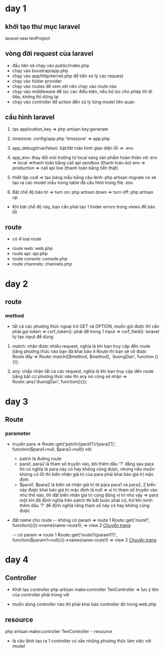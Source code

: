 # day 1

## khởi tạo thư mục laravel

laravel new tenProject

## vòng đời request của laravel

-   đầu tiên sẽ chạy vào public/index.php
-   chạy vào boostrap/app.php
-   chạy vào app/http/kernel.php để tiền xử lý các request
-   chạy vào folder provider
-   chạy vào routes để xem xét nên chạy vào route nào
-   chạy vào middleware để lọc các điều kiện, nếu bộ lọc cho phép thì đi tiếp, không thì dừng lại
-   chạy vào controller để action đến xử lý từng model liên quan

## cấu hình laravel

1. tạo application_key
   => php artisan key:generate

2. timezone: config/app.php 'timezone'
   => app.php

3. app_debug(true/false): bật/tắt màn hình giao diện lỗi
   => .env
4. app_env: thay đổi môi trường từ local sang sản phẩm hoàn thiện
   vd: env => local =>thanh toán bằng call api sandbox (thanh toán ảo)
   env => production => call api live (thanh toán bằng tiền thật)

5. thiết lập csdl
   => tạo bảng mẫu bằng câu lệnh: php artisan migrate
   nó sẽ tạo ra các model mẫu trong table đã cấu hình trong file .env

6. Bật chế độ bảo trì
   => turn on: php artisan down
   => turn off: php artisan up

-   Khi bật chế độ này, bạn cần phải tạo 1 folder errors trong views để báo lỗi

## route

-   có 4 loại route

*   route web: web.php
*   route api: api.php
*   route console: console.php
*   route channels: channels.php

# day 2

## route

### method

-   tất cả các phương thức ngoại trừ GET và OPTION, muốn gửi được thì cần phải gọi token
    => csrf_token(): phải để trong 1 input
    => csrf_field(): laravel tự tạo input để dùng

1. match: nhận được nhiều request, nghĩa là khi bạn truy cập đến route bằng phương thức nào bạn đã khai báo ở Route thì bạn sẽ vô được Route đấy
   => Route::match([$method, $method], 'duongDan', function (){});

2. any: chấp nhận tất cả các request, nghĩa là khi bạn truy cập đến route bằng bất cứ phương thức nào thì any nó cũng sẽ nhận
   => Route::any('duongDan', function(){});

# day 3

## Route

### parameter

-   truyền para
    => Route::get('patch/{para1?}/{para2?}', function($para1=null, $para2=null))
    với:

    -   patch là đường route
    -   para1, para2 là tham số truyền vào, khi thêm dấu '?' đằng sau para thì có nghĩa là para này có hay không cũng được, nhưng nếu muốn không có lỗi thì biến nhận giá trị của para phải khai báo giá trị mặc định
    -   $para1, $para2 là biến sẽ nhận giá trị từ para para1 và para2, 2 biến này được khai báo giá trị mặc định là null
        => vị trí tham số truyền vào như thế nào, thì đặt biến nhận giá trị cũng đúng vị trí như vậy
        => para một khi đã định nghĩa trên patch thì bắt buộc phải có, trừ khi mình thêm dấu '?' để định nghĩa rằng tham số này có hay không cũng được

-   đặt name cho route
    -- không có param
    => route 1
    Route::get('route1', function(){})->name(name-route1);
    => view 2
    <a href="<?php echo route('name-route1') ?>">Chuyển trang</a>

    -- có param
    => route 1
    Route::get('route1/{param1?}', function($param1=null){})->name(name-route1)
    => view 2
    <a href="<?php echo route('name-route1', [param1 => 123]) ?>">Chuyển trang</a>

# day 4

## Controller

-   Khởi tạo controller
    php artisan make:controller TenController
    => lưu ý tên của controller phải trùng với

-   muốn dùng controller nào thì phải khai báo controller đó trong web.php

## resource

php artisan make:controller TenController --resource

-   là câu lệnh tạo ra 1 controller có sẵn những phương thức làm việc với model
